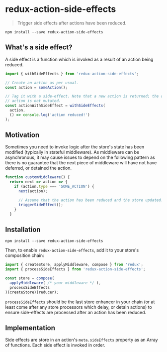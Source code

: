 # redux-action-side-effects
> Trigger side effects after actions have been reduced.

```
npm install --save redux-action-side-effects
```

## What's a side effect?
A side effect is a function which is invoked as a result of an action being reduced.

```js
import { withSideEffects } from 'redux-action-side-effects';

// Create an action as per usual.
const action = someAction();

// Tag it with a side-effect. Note that a new action is returned; the original
// action is not mutated.
const actionWithSideEffect = withSideEffects(
  action,
  () => console.log('action reduced!')
);
```

## Motivation
Sometimes you need to invoke logic after the store's state has been modified (typically in stateful middleware).  As middleware can be asynchronous, it may cause issues to depend on the following pattern as there is no guarantee that the next piece of middleware will have not have deferred, or detained the action.

```js
function customMiddleware() {
  return next => action => {
    if (action.type === 'SOME_ACTION') {
      next(action);

      // Assume that the action has been reduced and the store updated.
      triggerSideEffect();
    }
  }
```

## Installation

```
npm install --save redux-action-side-effects
```

Then, to enable `redux-action-side-effects`, add it to your store's composition chain:

```js
import { createStore, applyMiddleware, compose } from 'redux';
import { processSideEffects } from 'redux-action-side-effects';

const store = compose(
  applyMiddleware( /* your middleware */ ),
  processSideEffects
)(createStore)(reducer);
```

`processSideEffects` should be the last store enhancer in your chain (or at least come after any store processors which delay, or detain actions) to ensure side-effects are processed after an action has been reduced.

## Implementation
Side effects are store in an action's `meta.sideEffects` property as an Array of functions.  Each side effect is invoked in order.
